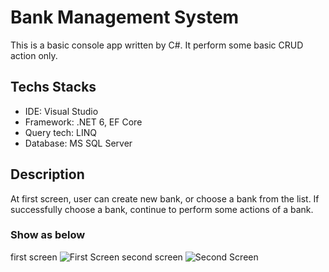 # Bank Management System
This is a basic console app written by C#. It perform some basic CRUD action only.

## Techs Stacks
* IDE: Visual Studio
* Framework: .NET 6, EF Core
* Query tech: LINQ
* Database: MS SQL Server

## Description
At first screen, user can create new bank, or choose a bank from the list. If successfully choose a bank, continue to perform some actions of a bank. 
### Show as below
first screen
![First Screen](https://github.com/khoaLe12/csharp-prn211-BankManagement/blob/main/Pictures/Screenshot%202023-04-17%20212701.png)
second screen
![Second Screen](https://github.com/khoaLe12/csharp-prn211-BankManagement/blob/main/Pictures/Screenshot%202023-04-17%20212750.png)
